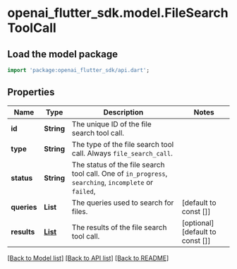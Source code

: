 # openai_flutter_sdk.model.FileSearchToolCall

## Load the model package
```dart
import 'package:openai_flutter_sdk/api.dart';
```

## Properties
Name | Type | Description | Notes
------------ | ------------- | ------------- | -------------
**id** | **String** | The unique ID of the file search tool call.  | 
**type** | **String** | The type of the file search tool call. Always `file_search_call`.  | 
**status** | **String** | The status of the file search tool call. One of `in_progress`,  `searching`, `incomplete` or `failed`,  | 
**queries** | **List<String>** | The queries used to search for files.  | [default to const []]
**results** | [**List<FileSearchToolCallResultsInner>**](FileSearchToolCallResultsInner.md) | The results of the file search tool call.  | [optional] [default to const []]

[[Back to Model list]](../README.md#documentation-for-models) [[Back to API list]](../README.md#documentation-for-api-endpoints) [[Back to README]](../README.md)


